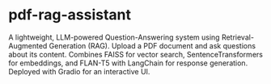 # pdf-rag-assistant
A lightweight, LLM-powered Question-Answering system using Retrieval-Augmented Generation (RAG). Upload a PDF document and ask questions about its content. Combines FAISS for vector search, SentenceTransformers for embeddings, and FLAN-T5 with LangChain for response generation. Deployed with Gradio for an interactive UI.
